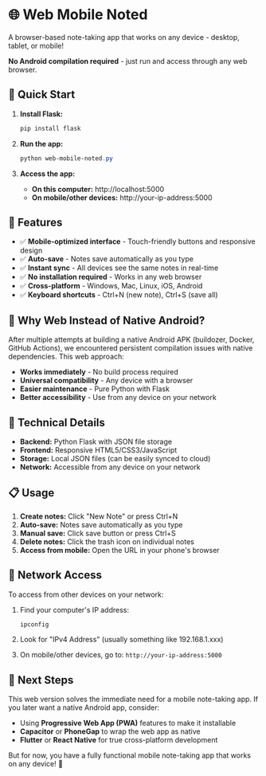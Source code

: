 # 🌐 Web Mobile Noted

A browser-based note-taking app that works on any device - desktop, tablet, or mobile! 

**No Android compilation required** - just run and access through any web browser.

## 🚀 Quick Start

1. **Install Flask:**
   ```powershell
   pip install flask
   ```

2. **Run the app:**
   ```powershell
   python web-mobile-noted.py
   ```

3. **Access the app:**
   - **On this computer:** http://localhost:5000
   - **On mobile/other devices:** http://your-ip-address:5000

## 📱 Features

- ✅ **Mobile-optimized interface** - Touch-friendly buttons and responsive design
- ✅ **Auto-save** - Notes save automatically as you type
- ✅ **Instant sync** - All devices see the same notes in real-time
- ✅ **No installation required** - Works in any web browser
- ✅ **Cross-platform** - Windows, Mac, Linux, iOS, Android
- ✅ **Keyboard shortcuts** - Ctrl+N (new note), Ctrl+S (save all)

## 🌟 Why Web Instead of Native Android?

After multiple attempts at building a native Android APK (buildozer, Docker, GitHub Actions), we encountered persistent compilation issues with native dependencies. This web approach:

- **Works immediately** - No build process required
- **Universal compatibility** - Any device with a browser
- **Easier maintenance** - Pure Python with Flask
- **Better accessibility** - Use from any device on your network

## 🔧 Technical Details

- **Backend:** Python Flask with JSON file storage
- **Frontend:** Responsive HTML5/CSS3/JavaScript
- **Storage:** Local JSON files (can be easily synced to cloud)
- **Network:** Accessible from any device on your network

## 📋 Usage

1. **Create notes:** Click "New Note" or press Ctrl+N
2. **Auto-save:** Notes save automatically as you type
3. **Manual save:** Click save button or press Ctrl+S
4. **Delete notes:** Click the trash icon on individual notes
5. **Access from mobile:** Open the URL in your phone's browser

## 🔗 Network Access

To access from other devices on your network:

1. Find your computer's IP address:
   ```powershell
   ipconfig
   ```
   
2. Look for "IPv4 Address" (usually something like 192.168.1.xxx)

3. On mobile/other devices, go to: `http://your-ip-address:5000`

## 🎯 Next Steps

This web version solves the immediate need for a mobile note-taking app. If you later want a native Android app, consider:

- Using **Progressive Web App (PWA)** features to make it installable
- **Capacitor** or **PhoneGap** to wrap the web app as native
- **Flutter** or **React Native** for true cross-platform development

But for now, you have a fully functional mobile note-taking app that works on any device! 🎉